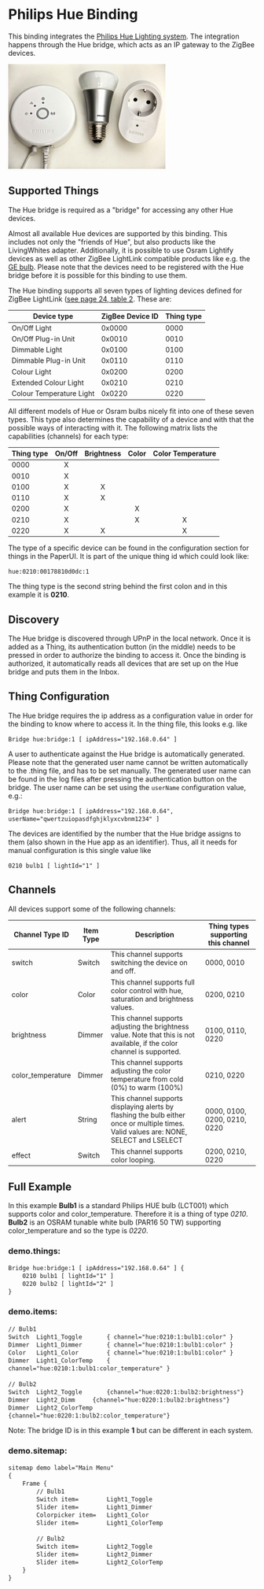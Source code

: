 # Philips Hue Binding

This binding integrates the [Philips Hue Lighting system](http://www.meethue.com).
The integration happens through the Hue bridge, which acts as an IP gateway to the ZigBee devices.

![Philips Hue](doc/hue.jpg)


## Supported Things

The Hue bridge is required as a "bridge" for accessing any other Hue devices.

Almost all available Hue devices are supported by this binding. This includes not only the "friends of Hue", but also products like the LivingWhites adapter. Additionally, it is possible to use Osram Lightify devices as well as other ZigBee LightLink compatible products like e.g. the [GE bulb](http://gelinkbulbs.com/). Please note that the devices need to be registered with the Hue bridge before it is possible for this binding to use them.

The Hue binding supports all seven types of lighting devices defined for ZigBee LightLink ([see page 24, table 2](https://www.nxp.com/documents/user_manual/JN-UG-3091.pdf). These are:

| Device type              | ZigBee Device ID | Thing type |
|--------------------------|------------------|------------|
| On/Off Light             | 0x0000           | 0000       |
| On/Off Plug-in Unit      | 0x0010           | 0010       |
| Dimmable Light           | 0x0100           | 0100       |
| Dimmable Plug-in Unit    | 0x0110           | 0110       |
| Colour Light             | 0x0200           | 0200       |
| Extended Colour Light    | 0x0210           | 0210       |
| Colour Temperature Light | 0x0220           | 0220       |

All different models of Hue or Osram bulbs nicely fit into one of these seven types. This type also determines the capability of a device and with that the possible ways of interacting with it. The following matrix lists the capabilities (channels) for each type:

| Thing type  | On/Off | Brightness | Color | Color Temperature |
|-------------|:------:|:----------:|:-----:|:-----------------:|
|  0000       |    X   |            |       |                   |    
|  0010       |    X   |            |       |                   |    
|  0100       |    X   |     X      |       |                   |
|  0110       |    X   |     X      |       |                   |
|  0200       |    X   |            |   X   |                   |
|  0210       |    X   |            |   X   |          X        |
|  0220       |    X   |     X      |       |          X        |

The type of a specific device can be found in the configuration section for things in the PaperUI. It is part of the unique thing id which could look like:

```
hue:0210:00178810d0dc:1
```

The thing type is the second string behind the first colon and in this example it is **0210**.

## Discovery

The Hue bridge is discovered through UPnP in the local network. Once it is added as a Thing, its authentication button (in the middle) needs to be pressed in order to authorize the binding to access it. Once the binding is authorized, it automatically reads all devices that are set up on the Hue bridge and puts them in the Inbox.

## Thing Configuration

The Hue bridge requires the ip address as a configuration value in order for the binding to know where to access it.
In the thing file, this looks e.g. like

```
Bridge hue:bridge:1 [ ipAddress="192.168.0.64" ]
```

A user to authenticate against the Hue bridge is automatically generated. Please note that the generated user name cannot be written automatically to the .thing file, and has to be set manually. The generated user name can be found in the log files after pressing the authentication button on the bridge.
The user name can be set using the `userName` configuration value, e.g.:

```
Bridge hue:bridge:1 [ ipAddress="192.168.0.64", userName="qwertzuiopasdfghjklyxcvbnm1234" ]
```

The devices are identified by the number that the Hue bridge assigns to them (also shown in the Hue app as an identifier).
Thus, all it needs for manual configuration is this single value like

```
0210 bulb1 [ lightId="1" ]
```

## Channels

All devices support some of the following channels:

| Channel Type ID   | Item Type | Description                                                                                                                            | Thing types supporting this channel |
|-------------------|-----------|----------------------------------------------------------------------------------------------------------------------------------------|-------------------------------------|
| switch            | Switch    | This channel supports switching the device on and off.                                                                                 | 0000, 0010                          |  
| color             | Color     | This channel supports full color control with hue, saturation and brightness values.                                                   | 0200, 0210                          |  
| brightness        | Dimmer    | This channel supports adjusting the brightness value. Note that this is not available, if the color channel is supported.              | 0100, 0110, 0220                    |
| color_temperature | Dimmer    | This channel supports adjusting the color temperature from cold (0%) to warm (100%)                                                    | 0210, 0220                          |
| alert             | String    | This channel supports displaying alerts by flashing the bulb either once or multiple times. Valid values are: NONE, SELECT and LSELECT | 0000, 0100, 0200, 0210, 0220        |
| effect            | Switch    | This channel supports color looping.                                                                                                   | 0200, 0210, 0220                    |

## Full Example

In this example **Bulb1** is a standard Philips HUE bulb (LCT001) which supports color and color_temperature. Therefore it is a thing of type _0210_. **Bulb2** is an OSRAM tunable white bulb (PAR16 50 TW) supporting color_temperature and so the type is _0220_.

### demo.things:

```
Bridge hue:bridge:1 [ ipAddress="192.168.0.64" ] {
	0210 bulb1 [ lightId="1" ]
	0220 bulb2 [ lightId="2" ]
}
```

### demo.items:

```
// Bulb1
Switch	Light1_Toggle		{ channel="hue:0210:1:bulb1:color" }
Dimmer  Light1_Dimmer		{ channel="hue:0210:1:bulb1:color" }
Color 	Light1_Color		{ channel="hue:0210:1:bulb1:color" }
Dimmer 	Light1_ColorTemp	{ channel="hue:0210:1:bulb1:color_temperature" }

// Bulb2
Switch	Light2_Toggle		{channel="hue:0220:1:bulb2:brightness"}				
Dimmer	Light2_Dimm		{channel="hue:0220:1:bulb2:brightness"}
Dimmer	Light2_ColorTemp	{channel="hue:0220:1:bulb2:color_temperature"}
```

Note: The bridge ID is in this example **1** but can be different in each system.

### demo.sitemap:

```
sitemap demo label="Main Menu"
{
	Frame {
		// Bulb1
		Switch item=		Light1_Toggle
		Slider item=		Light1_Dimmer
		Colorpicker item=	Light1_Color
		Slider item=		Light1_ColorTemp

		// Bulb2
		Switch item=		Light2_Toggle
		Slider item=		Light2_Dimmer
		Slider item=		Light2_ColorTemp
	}
}
```
